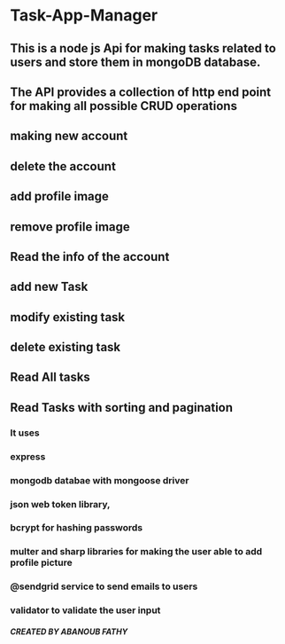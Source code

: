 # Task-App-Manager
## This is a node js Api for making tasks related to users and store them in mongoDB database.
## The API  provides a collection of http end point for making all possible CRUD operations

## making new account
## delete the account
## add profile image
## remove profile image
## Read the info of the account
## add new Task
## modify existing task
## delete existing task
## Read All tasks
## Read Tasks with sorting and pagination

### It uses 
### express
### mongodb databae with mongoose driver
### json web token library,
### bcrypt for hashing passwords
### multer and sharp libraries for making the user able to add profile picture
### @sendgrid service to send emails to users
### validator to validate the user input

##### CREATED BY ABANOUB FATHY
